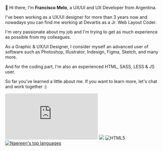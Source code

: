 👋 Hi there, I’m <b>Francisco Melo</b>, a UX/UI and UX Developer from Argentina.

I've been working as a UX/UI designer for more than 3 years now and nowadays you can find me working at Devartis as a Jr. Web Layout Coder.

I'm very passionate about my job and I'm trying to get as much experience as possible from my colleagues.

As a Graphic & UX/UI Designer, I consider myself an advanced user of software such as Photoshop, Illustrator, Indesign, Figma, Sketch, and many more.

  And for the coding part, I'm also an experienced HTML, SASS, LESS & JS user.

So far you've learned a little about me. If you want to learn more, let's chat and work together :)

[![GitHub commits](https://badgen.net/github/commits/Naereen/Strapdown.js)](https://GitHub.com/Naereen/StrapDown.js/commit/)
![](https://komarev.com/ghpvc/?username=your-github-username&style=flat)
![HTML5](https://img.shields.io/badge/html5-%23E34F26.svg?style=for-the-badge&logo=html5&logoColor=white)
[![Naereen's top languages](https://github-readme-stats.vercel.app/api/top-langs/?username=Naereen&theme=blue-green)](https://github.com/anuraghazra/github-readme-stats)
